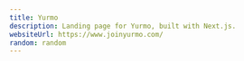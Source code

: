 ```yaml
---
title: Yurmo
description: Landing page for Yurmo, built with Next.js.
websiteUrl: https://www.joinyurmo.com/
random: random
---
```

